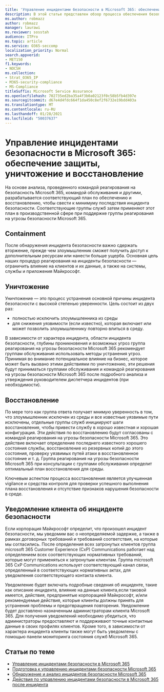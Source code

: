 ```yaml
---
title: 'Управление инцидентами безопасности в Microsoft 365: обеспечение защиты, уничтожение и восстановление'
description: В этой статье представлен обзор процесса обеспечения безопасности, защиты и восстановления в Microsoft 365.
ms.author: robmazz
author: robmazz
manager: laurawi
ms.reviewer: sosstah
audience: ITPro
ms.topic: article
ms.service: O365-seccomp
localization_priority: Normal
search.appverid:
- MET150
f1.keywords:
- NOCSH
ms.collection:
- Strat_O365_IP
- M365-security-compliance
- MS-Compliance
titleSuffix: Microsoft Service Assurance
ms.openlocfilehash: 702735ed2ba35a4f3b0a02123f0c58b5fb4d397e
ms.sourcegitcommit: d67e4d4fdc664f1da450c8ef2f6732e19bdd403a
ms.translationtype: MT
ms.contentlocale: ru-RU
ms.lasthandoff: 01/28/2021
ms.locfileid: "50037637"
---
```

# <a name="microsoft-365-security-incident-management-containment-eradication-and-recovery"></a>Управление инцидентами безопасности в Microsoft 365: обеспечение защиты, уничтожение и восстановление

На основе анализа, проведенного командой реагирования на безопасность Microsoft 365, командой обслуживания и другими, разрабатывается соответствующий план по обеспечению и восстановлению, чтобы свести к минимуму последствия инцидента безопасности. Соответствующие группы служб затем применяют этот план в производственной сфере при поддержке группы реагирования на угрозы безопасности Microsoft 365.

## <a name="containment"></a>Containment

После обнаружения инцидента безопасности важно сдержать вторжение, прежде чем злоумышленник сможет получить доступ к дополнительным ресурсам или нанести больше ущерба. Основная цель наших процедур реагирования на инциденты безопасности — ограничить влияние на клиентов и их данные, а также на системы, службы и приложения Майкрософт.

## <a name="eradication"></a>Уничтожение

Уничтожение — это процесс устранения основной причины инцидента безопасности с высокой степенью уверенности. Цель состоит из двух раз:

- полностью исключить злоумышленника из среды
- для снижения уязвимости (если известно), которая включает или может позволить злоумышленнику повторно влиться в среду.

В зависимости от характера инцидента, области инцидента безопасности, глубины проникновения и возможных угроз группа реагирования на угрозы безопасности Microsoft 365 рекомендует группам обслуживания использовать методы устранения угроз. Принимая во внимание потенциальное влияние на бизнес, которое может быть вызвано этими действиями по уничтожению, эти решения будут приниматься группами обслуживания и командой реагирования на угрозы безопасности Microsoft 365 после подробного анализа и утверждения руководителем диспетчера инцидентов (при необходимости).

## <a name="recovery"></a>Восстановление

По мере того как группа ответа получает мнимую уверенность в том, что злоумышленник исключен из среды и все известные уязвимые пути исключены, отдельные группы служб инициируют шаги восстановления, чтобы привести службу в хорошо известная и хорошая конфигурация. Эти действия по восстановлению будут согласованы с командой реагирования на угрозы безопасности Microsoft 365. Это действие включает определение последнего известного хорошего состояния службы, восстановление из резервных копий до этого состояния, проверку уязвимых путей атаки в восстановленное состояние и т. д. Группа реагирования на угрозы безопасности Microsoft 365 при консультации с группами обслуживания определит оптимальный план восстановления для среды.

Ключевым аспектом процесса восстановления является улучшенная vigilance и средства контроля для проверки успешного выполнения плана восстановления и отсутствие признаков нарушения безопасности в среде.

## <a name="customer-notification-of-security-incident"></a>Уведомление клиента об инциденте безопасности

Если корпорация Майкрософт определит, что произошел инцидент безопасности, мы уведомим вас о неопределяемой задержке, а также в рамках договорных требований и требований соответствия, на которые мы согласились. После определения всех затронутых клиентов группа microsoft 365 Customer Experience (CxP) Communications работает над определением всех соответствующих нормативных требований, которые могут применяться к затронутым клиентам. Группа microsoft 365 CxP Communications использует соответствующий канал связи, определенный в соответствующих нормативных актах, для уведомления соответствующего контакта клиента.

Уведомление будет включать подробные сведения об инциденте, такие как описание инцидента, влияние на данные клиента,если таковой имеется, действия, предпринятые корпорацией Майкрософт, и/или рекомендуемые действия, которые клиенты должны принять для устранения проблемы и предотвращения повторения. Уведомление будет доставлено назначенным администраторам клиента Microsoft 365. Для получения уведомлений необходимо убедиться, что администраторы предоставляют и поддерживают точные контактные данные в своих профилях клиентов. Кроме того, в зависимости от характера инцидента клиенты также могут быть уведомлены с[](http://status.yammer.com/) помощью панели мониторинга состояния служб Microsoft 365.

## <a name="related-articles"></a>Статьи по теме

- [Управление инцидентами безопасности в Microsoft 365](assurance-security-incident-management.md)
- [Подготовка к управлению инцидентами безопасности Microsoft 365](assurance-sim-preparation.md)
- [Обнаружение и анализ инцидентов безопасности Microsoft 365](assurance-sim-detection-analysis.md)
- [Действия по управлению инцидентами безопасности в Microsoft 365 после инцидента](assurance-sim-post-incident-activity.md)
